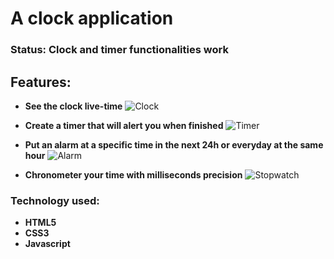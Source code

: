 # A clock application

### Status: **Clock and timer functionalities work**

## Features:

- **See the clock live-time**
  ![Clock](https://github.com/user-attachments/assets/bdd8f5a1-36fe-4ddc-9acb-db350fa162eb)

- **Create a timer that will alert you when finished**
  ![Timer](https://github.com/user-attachments/assets/388fe37d-c809-4d9d-951e-87620eaec96d)

- **Put an alarm at a specific time in the next 24h or everyday at the same hour**
  ![Alarm](https://github.com/user-attachments/assets/0634d991-5bdf-4bcf-b627-1debb614f917)

- **Chronometer your time with milliseconds precision**
  ![Stopwatch](https://github.com/user-attachments/assets/f184d37e-0dfb-4532-bf33-47ce5f2b0d27)


### Technology used:

- **HTML5**
- **CSS3**
- **Javascript**
